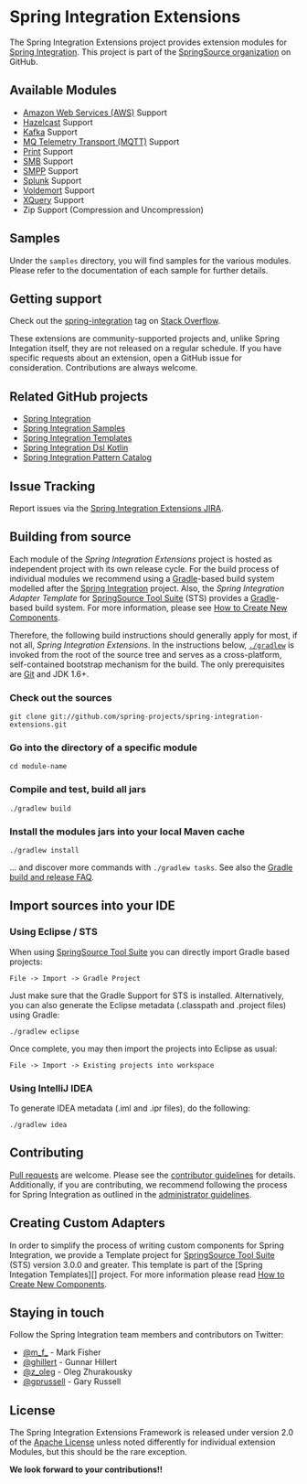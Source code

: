 Spring Integration Extensions
=============================

The Spring Integration Extensions project provides extension modules for [Spring Integration][]. This project is part of the [SpringSource organization][] on GitHub.

## Available Modules

* [Amazon Web Services (AWS)][] Support
* [Hazelcast][] Support
* [Kafka][] Support
* [MQ Telemetry Transport (MQTT)][] Support
* [Print][] Support
* [SMB][] Support
* [SMPP][] Support
* [Splunk][] Support
* [Voldemort][] Support
* [XQuery][] Support
* Zip Support (Compression and Uncompression)

## Samples

Under the `samples` directory, you will find samples for the various modules. Please refer to the documentation of each sample for further details.

## Getting support

Check out the [spring-integration][spring-integration tag] tag on [Stack Overflow][].

These extensions are community-supported projects and, unlike Spring Integation itself, they are not released on a regular schedule.
If you have specific requests about an extension, open a GitHub issue for consideration.
Contributions are always welcome.

## Related GitHub projects

* [Spring Integration][]
* [Spring Integration Samples][]
* [Spring Integration Templates][]
* [Spring Integration Dsl Kotlin][]
* [Spring Integration Pattern Catalog][]

## Issue Tracking

Report issues via the [Spring Integration Extensions JIRA][].

## Building from source

Each module of the *Spring Integration Extensions* project is hosted as independent project with its own release cycle. For the build process of individual modules we recommend using a [Gradle][]-based build system modelled after the [Spring Integration][] project. Also, the *Spring Integration Adapter Template* for [SpringSource Tool Suite][] (STS) provides a [Gradle][]-based build system. For more information, please see [How to Create New Components][].

Therefore, the following build instructions should generally apply for most, if not all, *Spring Integration Extensions*. In the instructions below, [`./gradlew`][] is invoked from the root of the source tree and serves as a cross-platform, self-contained bootstrap mechanism for the build. The only prerequisites are [Git][] and JDK 1.6+.

### Check out the sources

`git clone git://github.com/spring-projects/spring-integration-extensions.git`

### Go into the directory of a specific module

`cd module-name`

### Compile and test, build all jars

`./gradlew build`

### Install the modules jars into your local Maven cache

`./gradlew install`

... and discover more commands with `./gradlew tasks`. See also the [Gradle build and release FAQ][].

## Import sources into your IDE

### Using Eclipse / STS

When using [SpringSource Tool Suite][] you can directly import Gradle based projects:

`File -> Import -> Gradle Project`

Just make sure that the Gradle Support for STS is installed. Alternatively, you can also generate the Eclipse metadata (.classpath and .project files) using Gradle:

`./gradlew eclipse`

Once complete, you may then import the projects into Eclipse as usual:

`File -> Import -> Existing projects into workspace`

### Using IntelliJ IDEA

To generate IDEA metadata (.iml and .ipr files), do the following:

    ./gradlew idea

## Contributing

[Pull requests][] are welcome. Please see the [contributor guidelines][] for details. Additionally, if you are contributing, we recommend following the process for Spring Integration as outlined in the [administrator guidelines][].

## Creating Custom Adapters

In order to simplify the process of writing custom components for Spring Integration, we provide a Template project for [SpringSource Tool Suite][] (STS) version 3.0.0 and greater. This template is part of the [Spring Integation Templates][] project. For more information please read [How to Create New Components][].

## Staying in touch

Follow the Spring Integration team members and contributors on Twitter:

* [@m\_f\_](https://twitter.com/m\_f\_) - Mark Fisher
* [@ghillert](https://twitter.com/ghillert) - Gunnar Hillert
* [@z_oleg](https://twitter.com/z_oleg) - Oleg Zhurakousky
* [@gprussell](https://twitter.com/gprussell) - Gary Russell

## License

The Spring Integration Extensions Framework is released under version 2.0 of the [Apache License][] unless noted differently for individual extension Modules, but this should be the rare exception.

**We look forward to your contributions!!**

[Spring Integration]: https://github.com/spring-projects/spring-integration
[SpringSource organization]: https://github.com/spring-projects
[spring-integration tag]: https://stackoverflow.com/questions/tagged/spring-integration
[Stack Overflow]: https://stackoverflow.com/faq
[Spring Integration Extensions JIRA]: https://jira.springsource.org/browse/INTEXT
[the lifecycle of an issue]: https://github.com/cbeams/spring-framework/wiki/The-Lifecycle-of-an-Issue
[Gradle]: https://gradle.org
[`./gradlew`]: https://vimeo.com/34436402
[Git]: https://help.github.com/set-up-git-redirect
[Gradle build and release FAQ]: https://github.com/spring-projects/spring-framework/wiki/Gradle-build-and-release-FAQ
[Pull requests]:https://help.github.com/en/articles/creating-a-pull-request
[contributor guidelines]: https://github.com/spring-projects/spring-integration/blob/master/CONTRIBUTING.adoc
[administrator guidelines]: https://github.com/spring-projects/spring-integration/wiki/Administrator-Guidelines
[Spring Integration Samples]: https://github.com/spring-projects/spring-integration-samples
[Spring Integration Templates]: https://github.com/spring-projects/spring-integration-templates/tree/master/si-sts-templates
[Spring Integration Dsl Kotlin]: https://github.com/spring-projects/spring-integration-extensions/tree/master/spring-integration-kotlin-dsl
[Spring Integration Pattern Catalog]: https://github.com/spring-projects/spring-integration-pattern-catalog
[SpringSource Tool Suite]: https://www.springsource.org/sts
[How to Create New Components]: https://github.com/spring-projects/spring-integration-extensions/wiki/How-to-Create-New-Components
[Apache License]: https://www.apache.org/licenses/LICENSE-2.0

[SMB]: https://en.wikipedia.org/wiki/Server_Message_Block
[SMPP]: https://en.wikipedia.org/wiki/Short_Message_Peer-to-Peer
[Print]: https://docs.oracle.com/javase/6/docs/technotes/guides/jps/index.html
[Kafka]: https://kafka.apache.org/
[Voldemort]: https://www.project-voldemort.com/voldemort/
[MQ Telemetry Transport]: https://mqtt.org/
[Websockets]: https://www.html5rocks.com/en/tutorials/websockets/basics/
[XQuery]: https://en.wikipedia.org/wiki/XQuery
[Splunk]: https://www.splunk.com/
[Amazon Web Services (AWS)]: https://aws.amazon.com/
[MQ Telemetry Transport (MQTT)]: https://mqtt.org/
[Hazelcast]: https://hazelcast.org/
